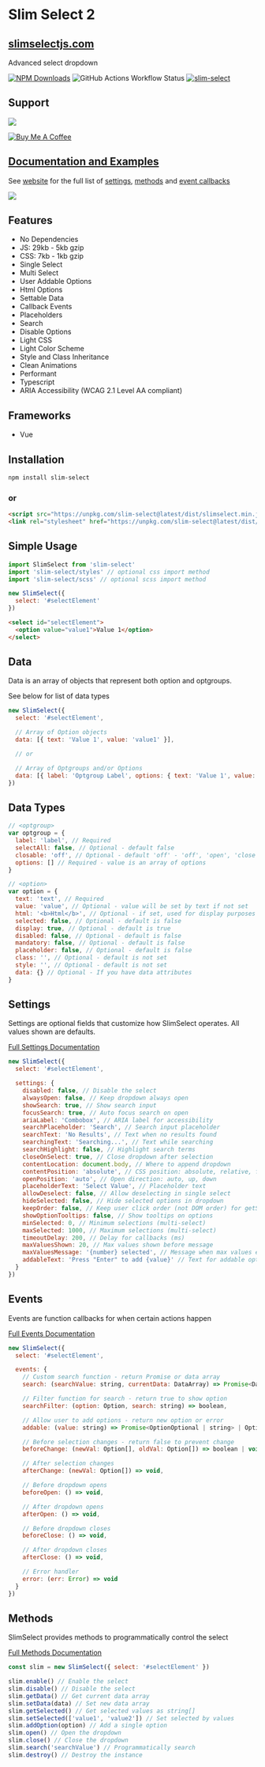 # Slim Select 2

## [slimselectjs.com](https://slimselectjs.com)

Advanced select dropdown

[![NPM Downloads](https://img.shields.io/npm/dt/slim-select.svg)](https://www.npmjs.com/package/slim-select)
![GitHub Actions Workflow Status](https://img.shields.io/github/actions/workflow/status/brianvoe/slim-select/vitest.yml?logo=vitest&label=unit%20tests) [![slim-select](https://snyk.io/advisor/npm-package/slim-select/badge.svg)](https://snyk.io/advisor/npm-package/slim-select)

## Support

[![](https://img.shields.io/static/v1?label=Sponsor&message=%E2%9D%A4&logo=GitHub&color=%23fe8e86)](https://github.com/sponsors/brianvoe)

<a href="https://www.buymeacoffee.com/brianvoe" target="_blank"><img src="https://www.buymeacoffee.com/assets/img/custom_images/orange_img.png" alt="Buy Me A Coffee" style="height: auto !important;width: auto !important;" ></a>

## [Documentation and Examples](https://slimselectjs.com)

See [website](https://slimselectjs.com) for the full list of [settings](https://slimselectjs.com/settings), [methods](https://slimselectjs.com/methods) and [event callbacks](https://slimselectjs.com/events)

![](https://raw.githubusercontent.com/brianvoe/slim-select/master/slimselect.gif)

## Features

- No Dependencies
- JS: 29kb - 5kb gzip
- CSS: 7kb - 1kb gzip
- Single Select
- Multi Select
- User Addable Options
- Html Options
- Settable Data
- Callback Events
- Placeholders
- Search
- Disable Options
- Light CSS
- Light Color Scheme
- Style and Class Inheritance
- Clean Animations
- Performant
- Typescript
- ARIA Accessibility (WCAG 2.1 Level AA compliant)

## Frameworks

- Vue

## Installation

```bash
npm install slim-select
```

### or

```html
<script src="https://unpkg.com/slim-select@latest/dist/slimselect.min.js"></script>
<link rel="stylesheet" href="https://unpkg.com/slim-select@latest/dist/slimselect.css" />
```

## Simple Usage

```javascript
import SlimSelect from 'slim-select'
import 'slim-select/styles' // optional css import method
import 'slim-select/scss' // optional scss import method

new SlimSelect({
  select: '#selectElement'
})
```

```html
<select id="selectElement">
  <option value="value1">Value 1</option>
</select>
```

## Data

Data is an array of objects that represent both option and optgroups.

See below for list of data types

```javascript
new SlimSelect({
  select: '#selectElement',

  // Array of Option objects
  data: [{ text: 'Value 1', value: 'value1' }],

  // or

  // Array of Optgroups and/or Options
  data: [{ label: 'Optgroup Label', options: { text: 'Value 1', value: 'value1' } }]
})
```

## Data Types

```javascript
// <optgroup>
var optgroup = {
  label: 'label', // Required
  selectAll: false, // Optional - default false
  closable: 'off', // Optional - default 'off' - 'off', 'open', 'close'
  options: [] // Required - value is an array of options
}

// <option>
var option = {
  text: 'text', // Required
  value: 'value', // Optional - value will be set by text if not set
  html: '<b>Html</b>', // Optional - if set, used for display purposes
  selected: false, // Optional - default is false
  display: true, // Optional - default is true
  disabled: false, // Optional - default is false
  mandatory: false, // Optional - default is false
  placeholder: false, // Optional - default is false
  class: '', // Optional - default is not set
  style: '', // Optional - default is not set
  data: {} // Optional - If you have data attributes
}
```

## Settings

Settings are optional fields that customize how SlimSelect operates. All values shown are defaults.

[Full Settings Documentation](https://slimselectjs.com/settings)

```javascript
new SlimSelect({
  select: '#selectElement',

  settings: {
    disabled: false, // Disable the select
    alwaysOpen: false, // Keep dropdown always open
    showSearch: true, // Show search input
    focusSearch: true, // Auto focus search on open
    ariaLabel: 'Combobox', // ARIA label for accessibility
    searchPlaceholder: 'Search', // Search input placeholder
    searchText: 'No Results', // Text when no results found
    searchingText: 'Searching...', // Text while searching
    searchHighlight: false, // Highlight search terms
    closeOnSelect: true, // Close dropdown after selection
    contentLocation: document.body, // Where to append dropdown
    contentPosition: 'absolute', // CSS position: absolute, relative, fixed
    openPosition: 'auto', // Open direction: auto, up, down
    placeholderText: 'Select Value', // Placeholder text
    allowDeselect: false, // Allow deselecting in single select
    hideSelected: false, // Hide selected options in dropdown
    keepOrder: false, // Keep user click order (not DOM order) for getSelected
    showOptionTooltips: false, // Show tooltips on options
    minSelected: 0, // Minimum selections (multi-select)
    maxSelected: 1000, // Maximum selections (multi-select)
    timeoutDelay: 200, // Delay for callbacks (ms)
    maxValuesShown: 20, // Max values shown before message
    maxValuesMessage: '{number} selected', // Message when max values exceeded
    addableText: 'Press "Enter" to add {value}' // Text for addable option
  }
})
```

## Events

Events are function callbacks for when certain actions happen

[Full Events Documentation](https://slimselectjs.com/events)

```javascript
new SlimSelect({
  select: '#selectElement',

  events: {
    // Custom search function - return Promise or data array
    search: (searchValue: string, currentData: DataArray) => Promise<DataArrayPartial> | DataArrayPartial,

    // Filter function for search - return true to show option
    searchFilter: (option: Option, search: string) => boolean,

    // Allow user to add options - return new option or error
    addable: (value: string) => Promise<OptionOptional | string> | OptionOptional | string | Error,

    // Before selection changes - return false to prevent change
    beforeChange: (newVal: Option[], oldVal: Option[]) => boolean | void,

    // After selection changes
    afterChange: (newVal: Option[]) => void,

    // Before dropdown opens
    beforeOpen: () => void,

    // After dropdown opens
    afterOpen: () => void,

    // Before dropdown closes
    beforeClose: () => void,

    // After dropdown closes
    afterClose: () => void,

    // Error handler
    error: (err: Error) => void
  }
})
```

## Methods

SlimSelect provides methods to programmatically control the select

[Full Methods Documentation](https://slimselectjs.com/methods)

```javascript
const slim = new SlimSelect({ select: '#selectElement' })

slim.enable() // Enable the select
slim.disable() // Disable the select
slim.getData() // Get current data array
slim.setData(data) // Set new data array
slim.getSelected() // Get selected values as string[]
slim.setSelected(['value1', 'value2']) // Set selected by values
slim.addOption(option) // Add a single option
slim.open() // Open the dropdown
slim.close() // Close the dropdown
slim.search('searchValue') // Programmatically search
slim.destroy() // Destroy the instance
```
